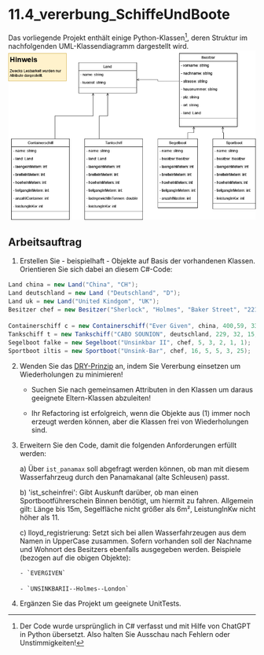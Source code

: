 # 11.4_vererbung_SchiffeUndBoote
Das vorliegende Projekt enthält einige Python-Klassen[^1], deren Struktur im nachfolgenden UML-Klassendiagramm dargestellt wird.
![](UML-Klassendiagramm_SchiffeUndBoote.drawio.png)


## Arbeitsauftrag
1)  Erstellen Sie - beispielhaft - Objekte auf Basis der vorhandenen Klassen. Orientieren Sie sich dabei an diesem C#-Code:
```cs
Land china = new Land("China", "CH");
Land deutschland = new Land ("Deutschland", "D");
Land uk = new Land("United Kindgom", "UK");
Besitzer chef = new Besitzer("Sherlock", "Holmes", "Baker Street", "221B", "NW1", "London", uk);

Containerschiff c = new Containerschiff("Ever Given", china, 400,59, 33, 16, 20124, 59300);
Tankschiff t = new Tankschiff("CABO SOUNION", deutschland, 229, 32, 15, 8, 40000, 20000);
Segelboot falke = new Segelboot("Unsinkbar II", chef, 5, 3, 2, 1, 1);
Sportboot iltis = new Sportboot("Unsink-Bar", chef, 16, 5, 5, 3, 25);
```
2)  Wenden Sie das [DRY-Prinzip](https://www.generic.de/blog/dry-vs-kiss-clean-code-prinzipien) an, indem Sie Vererbung einsetzen um Wiederholungen zu minimieren!

    - Suchen Sie nach gemeinsamen Attributen in den Klassen um daraus geeignete Eltern-Klassen abzuleiten!

    - Ihr Refactoring ist erfolgreich, wenn die Objekte aus (1) immer noch erzeugt werden können, aber die Klassen frei von Wiederholungen sind.

3)  Erweitern Sie den Code, damit die folgenden Anforderungen erfüllt werden:

    a)  Über `ist_panamax` soll abgefragt werden können, ob man mit diesem Wasserfahrzeug durch den Panamakanal (alte Schleusen) passt.

    b)  'ist_scheinfrei': Gibt Auskunft darüber, ob man einen Sportbootführerschein Binnen benötigt, um hiermit zu fahren. Allgemein gilt: Länge bis 15m, Segelfläche nicht größer als 6m², LeistungInKw nicht höher als 11.

    c)  lloyd_registrierung: Setzt sich bei allen Wasserfahrzeugen aus dem Namen in UpperCase zusammen. Sofern vorhanden soll der Nachname und Wohnort des Besitzers ebenfalls ausgegeben werden. Beispiele (bezogen auf die obigen Objekte):

        - `EVERGIVEN`

        - `UNSINKBARII--Holmes--London`

4)  Ergänzen Sie das Projekt um geeignete UnitTests.

[^1]: Der Code wurde ursprünglich in C# verfasst und mit Hilfe von ChatGPT in Python übersetzt. Also halten Sie Ausschau nach Fehlern oder Unstimmigkeiten!
